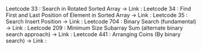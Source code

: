 Leetcode 33 :  Search in Rotated Sorted Array
-> Link : 
Leetcode 34 : Find First and Last Position of Element in Sorted Array 
-> Link : 
Leetcode 35 : Search Insert Position
-> Link : 
Leetcode 704 : Binary Search (fundamental)
-> Link : 
Leetcode 209 : Minimum Size Subarray Sum (alternate binary search approach) 
-> Link : 
Leetcode 441 : Arranging Coins (By binary search) 
-> Link : 